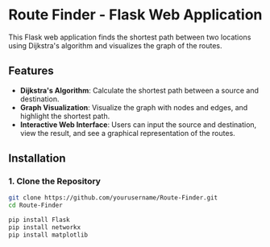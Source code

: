 # Route Finder - Flask Web Application

This Flask web application finds the shortest path between two locations using Dijkstra's algorithm and visualizes the graph of the routes.

## Features

- **Dijkstra's Algorithm**: Calculate the shortest path between a source and destination.
- **Graph Visualization**: Visualize the graph with nodes and edges, and highlight the shortest path.
- **Interactive Web Interface**: Users can input the source and destination, view the result, and see a graphical representation of the routes.

## Installation

### 1. Clone the Repository

```bash
git clone https://github.com/yourusername/Route-Finder.git
cd Route-Finder

pip install Flask
pip install networkx
pip install matplotlib

